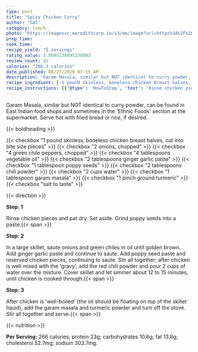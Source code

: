 ```yaml
---
type: post
title: "Spicy Chicken Curry"
author: "SAI"
category: lunch
photo: "https://imagesvc.meredithcorp.io/v3/mm/image?url=https%3A%2F%2Fimages.media-allrecipes.com%2Fuserphotos%2F18676.jpg"
prep_time: 
cook_time: 
recipe_yield: "5 servings"
rating_value: 3.8095238095238093
review_count: 42
calories: "266.3 calories"
date_published: 08/27/2020 07:55 AM
description: "Garam Masala, similar but NOT identical to curry powder, can be found in East Indian food shops and sometimes in the 'Ethnic Foods' section at the supermarket. Serve hot with fried bread or rice, if desired."
recipe_ingredient: ['1 pound skinless, boneless chicken breast halves, cut into bite size pieces', '2 onions, chopped', '4 green chile peppers, chopped', '4 tablespoons vegetable oil', '2 tablespoons ginger garlic paste', '1 tablespoon poppy seeds', '2 tablespoons chili powder', '2 cups water', '1 tablespoon garam masala', '1 pinch ground turmeric', 'salt to taste']
recipe_instructions: [{'@type': 'HowToStep', 'text': 'Rinse chicken pieces and pat dry. Set aside. Grind poppy seeds into a paste.\n'}, {'@type': 'HowToStep', 'text': "In a large skillet, saute onions and green chiles in oil until golden brown. Add ginger garlic paste and continue to saute. Add poppy seed paste and reserved chicken pieces, continuing to saute. Stir all together; after chicken is well mixed with the 'gravy', add the red chili powder and pour 2 cups of water over the mixture. Cover skillet and let simmer about 12 to 15 minutes, until chicken is cooked through.\n"}, {'@type': 'HowToStep', 'text': "After chicken is 'well-boiled' (the oil should be floating on top of the skillet liquid), add the garam masala and turmeric powder and turn off the stove. Stir all together and serve.\n"}]
---
```


Garam Masala, similar but NOT identical to curry powder, can be found in East Indian food shops and sometimes in the 'Ethnic Foods' section at the supermarket. Serve hot with fried bread or rice, if desired. 

{{< boldheading >}}

{{< checkbox "1 pound skinless, boneless chicken breast halves, cut into bite size pieces" >}}
{{< checkbox "2  onions, chopped" >}}
{{< checkbox "4  green chile peppers, chopped" >}}
{{< checkbox "4 tablespoons vegetable oil" >}}
{{< checkbox "2 tablespoons ginger garlic paste" >}}
{{< checkbox "1 tablespoon poppy seeds" >}}
{{< checkbox "2 tablespoons chili powder" >}}
{{< checkbox "2 cups water" >}}
{{< checkbox "1 tablespoon garam masala" >}}
{{< checkbox "1 pinch ground turmeric" >}}
{{< checkbox "salt to taste" >}}


{{< direction >}}

**Step: 1**

Rinse chicken pieces and pat dry. Set aside. Grind poppy seeds into a paste.{{< span >}}

**Step: 2**

In a large skillet, saute onions and green chiles in oil until golden brown. Add ginger garlic paste and continue to saute. Add poppy seed paste and reserved chicken pieces, continuing to saute. Stir all together; after chicken is well mixed with the 'gravy', add the red chili powder and pour 2 cups of water over the mixture. Cover skillet and let simmer about 12 to 15 minutes, until chicken is cooked through.{{< span >}}

**Step: 3**

After chicken is 'well-boiled' (the oil should be floating on top of the skillet liquid), add the garam masala and turmeric powder and turn off the stove. Stir all together and serve.{{< span >}}

{{< nutrition >}}

**Per Serving:** 266 calories; protein 23g; carbohydrates 10.6g; fat 13.8g; cholesterol 52.7mg; sodium 303.7mg.